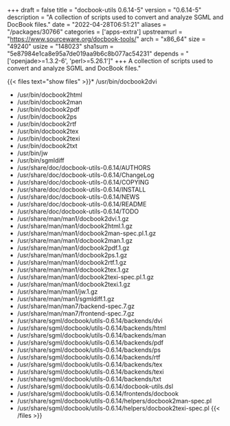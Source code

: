 +++
draft = false
title = "docbook-utils 0.6.14-5"
version = "0.6.14-5"
description = "A collection of scripts used to convert and analyze SGML and DocBook files."
date = "2022-04-28T06:51:21"
aliases = "/packages/30766"
categories = ['apps-extra']
upstreamurl = "https://www.sourceware.org/docbook-tools/"
arch = "x86_64"
size = "49240"
usize = "148023"
sha1sum = "5e87984e1ca8e95a7de019aa9b6c8b077ac54231"
depends = "['openjade>=1.3.2-6', 'perl>=5.26.1']"
+++
A collection of scripts used to convert and analyze SGML and DocBook files."

{{< files text="show files" >}}* /usr/bin/docbook2dvi
* /usr/bin/docbook2html
* /usr/bin/docbook2man
* /usr/bin/docbook2pdf
* /usr/bin/docbook2ps
* /usr/bin/docbook2rtf
* /usr/bin/docbook2tex
* /usr/bin/docbook2texi
* /usr/bin/docbook2txt
* /usr/bin/jw
* /usr/bin/sgmldiff
* /usr/share/doc/docbook-utils-0.6.14/AUTHORS
* /usr/share/doc/docbook-utils-0.6.14/ChangeLog
* /usr/share/doc/docbook-utils-0.6.14/COPYING
* /usr/share/doc/docbook-utils-0.6.14/INSTALL
* /usr/share/doc/docbook-utils-0.6.14/NEWS
* /usr/share/doc/docbook-utils-0.6.14/README
* /usr/share/doc/docbook-utils-0.6.14/TODO
* /usr/share/man/man1/docbook2dvi.1.gz
* /usr/share/man/man1/docbook2html.1.gz
* /usr/share/man/man1/docbook2man-spec.pl.1.gz
* /usr/share/man/man1/docbook2man.1.gz
* /usr/share/man/man1/docbook2pdf.1.gz
* /usr/share/man/man1/docbook2ps.1.gz
* /usr/share/man/man1/docbook2rtf.1.gz
* /usr/share/man/man1/docbook2tex.1.gz
* /usr/share/man/man1/docbook2texi-spec.pl.1.gz
* /usr/share/man/man1/docbook2texi.1.gz
* /usr/share/man/man1/jw.1.gz
* /usr/share/man/man1/sgmldiff.1.gz
* /usr/share/man/man7/backend-spec.7.gz
* /usr/share/man/man7/frontend-spec.7.gz
* /usr/share/sgml/docbook/utils-0.6.14/backends/dvi
* /usr/share/sgml/docbook/utils-0.6.14/backends/html
* /usr/share/sgml/docbook/utils-0.6.14/backends/man
* /usr/share/sgml/docbook/utils-0.6.14/backends/pdf
* /usr/share/sgml/docbook/utils-0.6.14/backends/ps
* /usr/share/sgml/docbook/utils-0.6.14/backends/rtf
* /usr/share/sgml/docbook/utils-0.6.14/backends/tex
* /usr/share/sgml/docbook/utils-0.6.14/backends/texi
* /usr/share/sgml/docbook/utils-0.6.14/backends/txt
* /usr/share/sgml/docbook/utils-0.6.14/docbook-utils.dsl
* /usr/share/sgml/docbook/utils-0.6.14/frontends/docbook
* /usr/share/sgml/docbook/utils-0.6.14/helpers/docbook2man-spec.pl
* /usr/share/sgml/docbook/utils-0.6.14/helpers/docbook2texi-spec.pl
{{< /files >}}